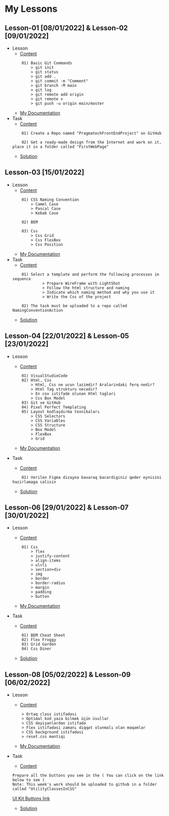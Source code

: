 # My Lessons 

## Lesson-01 [08/01/2022] & Lesson-02 [09/01/2022]

- Lesson
    - [Content](https://github.com/PragmatechEducation/FrontEnd03#day01-day02--8-9-january-2022)
    ```
        01) Basic Git Commands
            > git init
            > git status
            > git add .
            > git commit -m "Comment"
            > git branch -M main
            > git log
            > git remote add origin 
            > git remote v
            > git push -u origin main/master
    ```
    - [My Documentation](https://github.com/RaviHamidov/PragmatechFrontEndProject/blob/main/ReSearch.md)
- Task
    - [Content](https://github.com/PragmatechEducation/FrontEnd03#day01-day02--8-9-january-2022)
    ```
        01) Create a Repo named "PragmatechFrontEndProject" on GitHub

        02) Get a ready-made design from the Internet and work on it, place it in a folder called "FirstWebPage"
    ```
    - [Solution](https://github.com/RaviHamidov/PragmatechFrontEndProject/tree/main/Works)

## Lesson-03 [15/01/2022] 

- Lesson
    - [Content](https://github.com/PragmatechEducation/FrontEnd03#day03--15-january-2022-namingconventioninaction)
    ```
        01) CSS Naming Convention
            > Camel Case
            > Pascal Case
            > Kebab Case

        02) BEM

        03) Css
            > Css Grid
            > Css FlexBox
            > Css Position
    ```
    - [My Documentation](https://github.com/RaviHamidov/PragmatechFrontEndProject/blob/main/ReSearch.md)
- Task
    - [Content](https://github.com/PragmatechEducation/FrontEnd03#day03--15-january-2022-namingconventioninaction)
    ```
        01) Select a template and perform the following processes in sequence
                 > Prepare WireFrame with LightShot
                 > Follow the html structure and naming
                 > Indicate which naming method and why you use it
                 > Write the Css of the project

        02) The task must be uploaded to a repo called NamingConventionAction
    ```
    - [Solution](https://github.com/RaviHamidov/PragmatechFrontEndProject/tree/main/Works) 

## Lesson-04 [22/01/2022] & Lesson-05 [23/01/2022] 

- Lesson
    - [Content](https://github.com/PragmatechEducation/FrontEnd03#day04-05--122-23-january-2022-figma)
    ```
        01) VisualStudioCode
        02) Html, Css
            > Html, Css ne ucun lazimdir? Aralarindaki ferq nedir?
            > Html Tag strukturu necedir?
            > En cox istifade olunan Html taglari
            > Css Box Model
        03) Git ve GitHub
        04) Pixel Perfect Templating
        05) Layout kodlaşdırma texnikaları
            > CSS Selectors
            > CSS Variables
            > CSS Structure
            > Box Model
            > FlexBox
            > Grid
    ```
    - [My Documentation](https://github.com/RaviHamidov/PragmatechFrontEndProject/blob/main/ReSearch.md)

- Task
    - [Content](https://github.com/PragmatechEducation/FrontEnd03#day04-05--122-23-january-2022-figma) 
    ```
        01) Verilen Figma dizayna baxaraq bacardiginiz qeder eynisini hazirlamaga calisin
    ```
    - [Solution](https://github.com/RaviHamidov/PragmatechFrontEndProject/tree/main/Works)   

## Lesson-06 [29/01/2022] & Lesson-07 [30/01/2022] 

- Lesson
    - [Content](https://github.com/PragmatechEducation/FrontEnd03#day06-07--29-30-january-2022)
    ```
        01) Css
            > flex
            > justify-content
            > align-items
            > ul>li
            > section>div
            > img
            > border
            > border-radius
            > margin
            > padding
            > button
    ```
    - [My Documentation](https://github.com/RaviHamidov/PragmatechFrontEndProject/blob/main/ReSearch.md)

- Task
    - [Content](https://github.com/PragmatechEducation/FrontEnd03#day06-07--29-30-january-2022)
    ```
        01) BEM Cheat Sheet
        02) Flex Froggy
        03) Grid Garden
        04) Css Diner
    ```
    - [Solution]()

## Lesson-08 [05/02/2022] & Lesson-09 [06/02/2022] 

- Lesson
    - [Content](https://github.com/PragmatechEducation/FrontEnd03#day08-09-5-6-fevral-2022-utilityclassesincss)
    ```
        > Ortaq class istifadəsi
        > Optimal kod yaza bilmək üçün üsullar
        > CSS dəyişənlərdən istifadə
        > Flex istifadəsi zamanı diqqət olunmalı olan məqamlar
        > CSS background istifadəsi
        > reset.css məntiqi
    ```
    - [My Documentation](https://github.com/RaviHamidov/PragmatechFrontEndProject/blob/main/ReSearch.md)

- Task
    - [Content](https://github.com/PragmatechEducation/FrontEnd03#day08-09-5-6-fevral-2022-utilityclassesincss)
    
    ```
    Prepare all the buttons you see in the ( You can click on the link below to see )
    Note: This week's work should be uploaded to github in a folder called "UtilityClassesInCSS"
    ``` 
    [UI Kit Buttons link](https://www.bootstrapdash.com/demo/calmui/template/demo/vertical-default-light/pages/ui-features/buttons.html)
    
    - [Solution]()